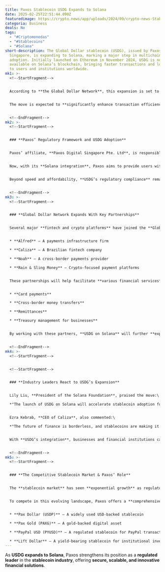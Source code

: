 ```yaml
---
title: Paxos Stablecoin USDG Expands to Solana
date: 2025-02-25T22:51:44.090Z
featuredimage: https://crypto.news/app/uploads/2024/09/crypto-news-Stablecoins-option03-1380x820.webp
categoria: Business
deals: No
tags:
  - "#Criptomonedas"
  - "#Stablecoins"
  - "#Solana"
short-description: The Global Dollar stablecoin (USDG), issued by Paxos Digital
  Singapore, is expanding to Solana, marking a major step in multichain
  adoption. Initially launched on Ethereum in November 2024, USDG is now
  available on Solana’s blockchain, bringing faster transactions and lower fees
  to users and institutions worldwide.
mk1: >-
  <!--StartFragment-->


  According to **the Global Dollar Network**, this expansion is set to boost **stablecoin adoption** for **payments and financial applications** on a global scale. Institutional users can now access **USDG on Solana** through **Anchorage Digital** and **Kraken**, two leading crypto platforms.


  The move is expected to **significantly enhance transaction efficiency**, leveraging **Solana’s high-speed capabilities** and **scalability**. As stablecoins become an essential part of **digital finance**, USDG’s expansion aligns with the increasing **institutional demand for regulated digital assets**.


  <!--EndFragment-->
mk2: >-
  <!--StartFragment-->


  ### **Paxos’ Regulatory Framework and USDG Adoption**


  Paxos’ affiliate, **Paxos Digital Singapore Pte. Ltd**, is responsible for issuing **USDG** under the **Monetary Authority of Singapore (MAS)** regulatory framework. Since its initial launch, Paxos has collaborated with **crypto exchanges, wallets, and blockchain platforms** to ensure **global distribution**.


  Now, with its **Solana integration**, Paxos aims to provide users with a **faster, more cost-effective alternative** for **cross-border payments and decentralized finance (DeFi) applications**. The ability to move funds quickly and cheaply is critical for businesses and retail users alike, making this expansion a **significant milestone**.


  Beyond speed and affordability, **USDG’s regulatory compliance** remains a key advantage. As **governments tighten stablecoin regulations**, Paxos is positioning USDG as a **trusted and compliant alternative** to other leading stablecoins.


  <!--EndFragment-->
mk3: >-
  <!--StartFragment-->


  ### **Global Dollar Network Expands With Key Partnerships**


  Several major **fintech and crypto platforms** have joined the **Global Dollar Network** to integrate **USDG** into their systems, including:


  * **Alfred** – A payments infrastructure firm

  * **Caliza** – A Brazilian fintech company

  * **Noah** – A cross-border payments provider

  * **Rain & Sling Money** – Crypto-focused payment platforms


  These partnerships will help facilitate **various financial services**, including:


  * **Card payments**

  * **Cross-border money transfers**

  * **Remittances**

  * **Treasury management for businesses**


  By working with these partners, **USDG on Solana** will further **expand its reach**, helping to bridge **traditional finance with blockchain-based solutions**.


  <!--EndFragment-->
mk4: >-
  <!--StartFragment-->


  <!--StartFragment-->


  ### **Industry Leaders React to USDG’s Expansion**


  Lily Liu, **President of the Solana Foundation**, praised the move:\

  *"The launch of USDG on Solana will accelerate stablecoin adoption for payments and finance at a global scale, unlocking new opportunities for businesses and retail users alike."*


  Ezra Kebrab, **CEO of Caliza**, also commented:\

  *"The future of finance is borderless, and stablecoins are making it a reality. Joining the USDG network enables Caliza to break down barriers to economic opportunity. Now, businesses worldwide can benefit from access to dollar-denominated financial products that are safe and regulated."*


  With **USDG’s integration**, businesses and financial institutions can now explore **new possibilities** for **digital payments**, further strengthening **Solana’s position** as a leading blockchain for **stablecoins and DeFi**.


  <!--EndFragment-->
mk5: >-
  <!--StartFragment-->


  ### **The Competitive Stablecoin Market & Paxos’ Role**


  The **stablecoin market** has seen **exponential growth** as regulatory developments and adoption rates continue to rise. While **Tether (USDT) and Circle’s USDC** dominate the market, new players like **Paxos’ USDG** are gaining ground, especially in **Latin America, the Middle East, and Africa**.


  To compete in this evolving landscape, Paxos offers a **comprehensive suite of stablecoin products**, including:


  * **Pax Dollar (USDP)** – A widely used USD-backed stablecoin

  * **Pax Gold (PAXG)** – A gold-backed digital asset

  * **PayPal USD (PYUSD)** – A regulated stablecoin for PayPal transactions

  * **Lift Dollar** – A yield-bearing stablecoin for institutional investors
---
```

As **USDG expands to Solana**, Paxos strengthens its position as a **regulated leader** in the **stablecoin industry**, offering **secure, scalable, and innovative financial solutions**.

<!--EndFragment-->